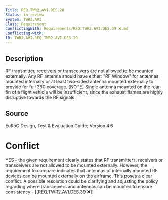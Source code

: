 ```yaml
---
Title: REQ.TWR2.AVI.DES.20
Status: in-review
System: TWR2.AVI
Class: Requirement
ConflictingWith: Requirements/REQ.TWR2.AVI.DES.39 ❌.md
Conflicting-with: 
ID: TWR2.AVI.REQ.TWR2.AVI.DES.20
---
```


## Description
RF transmitter, receivers or transceivers are not allowed to be mounted externally. Any RF antenna should have either: "RF Window" for antennas mounted internally or at least two-sided antenna mounted externally to provide for full 360 coverage. [NOTE] Single antenna mounted on the rear-fin of a flight vehicle will be insufficient, since the exhaust flames are highly disruptive towards the RF signals


## Source

EuRoC Design, Test & Evaluation Guide; Version 4.6


# Conflict

YES - the given requirement clearly states that RF transmitters, receivers or transceivers are not allowed to be mounted externally. However, the requirement to compare indicates that antennas of internally mounted RF devices can be mounted externally on the airframe. This poses a clear conflict. A possible resolution could be clarifying and adjusting the policy regarding where transceivers and antennas can be mounted to ensure consistency - [[REQ.TWR2.AVI.DES.39 ❌]]

